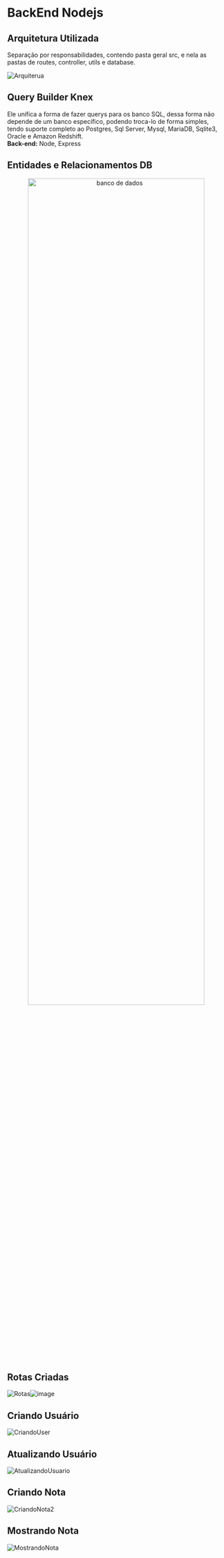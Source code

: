 # BackEnd Nodejs

## Arquitetura Utilizada
Separação por responsabilidades, contendo pasta geral src, e nela as pastas de routes, controller, utils e database.

<img src="https://user-images.githubusercontent.com/107257951/196453236-99a01ffd-cf73-4701-baa3-4f04ebb320c1.png" alt="Arquiterua">

## Query Builder Knex
Ele unifica a forma de fazer querys para os banco SQL, dessa forma não depende de um banco específico, podendo troca-lo de forma simples, tendo suporte completo ao Postgres, Sql Server, Mysql, MariaDB, Sqlite3, Oracle e Amazon Redshift.<br>
**Back-end:** Node, Express

## Entidades e Relacionamentos DB 
<div align="center">
  <img  width="90%" height="70%"  src="https://user-images.githubusercontent.com/107257951/196451510-f2b02c3a-d866-4fcf-8021-429ad7cc335d.PNG" alt="banco de dados">
</div>

## Rotas Criadas
<div style="display:flex">
  <img src="https://user-images.githubusercontent.com/107257951/196457303-436aa64e-030e-4e5b-969d-ddd7120ebe35.PNG" alt="Rotas" >
  <img src="https://user-images.githubusercontent.com/107257951/196459905-6b024e5a-396e-4c21-8631-4d974f4c1bf6.png" alt="image">
</div>
 
## Criando Usuário
![CriandoUser](https://user-images.githubusercontent.com/107257951/196467247-c9af6fed-c0af-4e76-92ea-91cf6627ad54.gif)

## Atualizando Usuário
![AtualizandoUsuario](https://user-images.githubusercontent.com/107257951/196463710-baee24a1-4320-4f89-aa10-6124fe4a12ee.gif)
  
## Criando Nota
![CriandoNota2](https://user-images.githubusercontent.com/107257951/196467798-42662f2a-cb25-467b-a019-0cc9fb168e67.gif)
  
## Mostrando Nota
![MostrandoNota](https://user-images.githubusercontent.com/107257951/196464034-f34a3537-7552-43d7-b2e4-b40aa5cd8dd9.gif)

